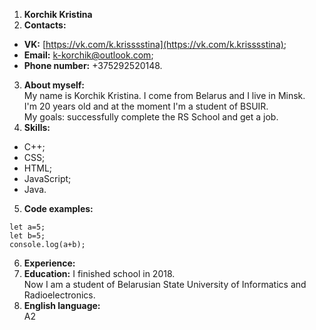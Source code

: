 1. **Korchik Kristina**
2. **Contacts:**
* **VK:** [https://vk.com/k.krisssstina](https://vk.com/k.krisssstina);
* **Email:** [k-korchik@outlook.com](k-korchik@outlook.com);
* **Phone number:** +375292520148.
3. **About myself:**\
 My name is Korchik Kristina. I come from Belarus and I live in Minsk.\
 I'm 20 years old and at the moment I'm a student of BSUIR.\
 My goals: successfully complete the RS School and get a job.
4. **Skills:** 
* С++;
* CSS;
* HTML;
* JavaScript;
* Java.
5. **Code examples:**
```
let a=5;
let b=5;
console.log(a+b);
```
6. **Experience:**
7. **Education:**
I finished school in 2018.\
Now I am a student of Belarusian State University of Informatics and Radioelectronics.
8. **English language:**\
A2


